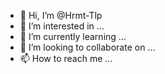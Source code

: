 - 👋 Hi, I’m @Hrmt-Tlp
- 👀 I’m interested in ...
- 🌱 I’m currently learning ...
- 💞️ I’m looking to collaborate on ...
- 📫 How to reach me ...

<!---
Hrmt-Tlp/Hrmt-Tlp is a ✨ special ✨ repository because its `README.md` (this file) appears on your GitHub profile.
You can click the Preview link to take a look at your changes.
--->
